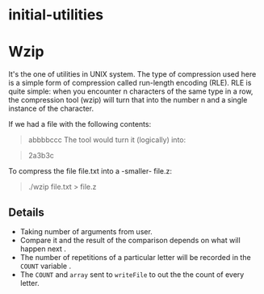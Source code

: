# initial-utilities

# Wzip
It's the one of utilities in UNIX system.
The type of compression used here is a simple form of compression called run-length encoding (RLE). RLE is quite simple: when you encounter n characters of the same type in a row, the compression tool (wzip) will turn that into the number n and a single instance of the character.

If we had a file with the following contents:

>abbbbccc
The tool would turn it (logically) into:

>2a3b3c

To compress the file file.txt into a -smaller- file.z:

>./wzip file.txt > file.z

## Details
- Taking number of arguments from user.
- Compare it and the result of the comparison depends on what will happen next .
- The number of repetitions of a particular letter will be recorded in the `COUNT` variable .
- The `COUNT` and `array` sent to `writeFile`  to out the the count of every letter.




